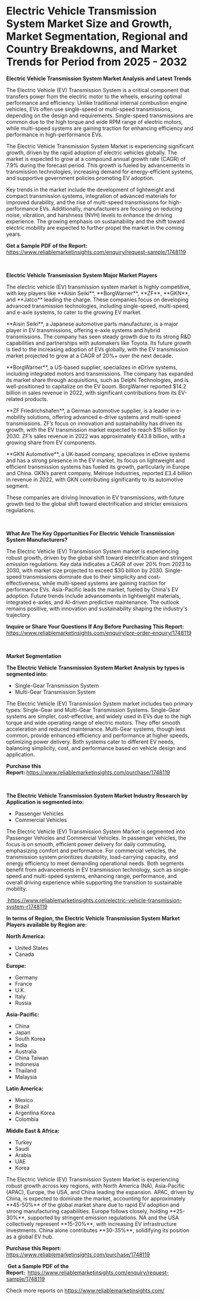 <p><h1>Electric Vehicle Transmission System Market Size and Growth, Market Segmentation, Regional and Country Breakdowns, and Market Trends for Period from 2025 -  2032</h1></p><p><strong>Electric Vehicle Transmission System Market Analysis and Latest Trends</strong></p>
<p><p>The Electric Vehicle (EV) Transmission System is a critical component that transfers power from the electric motor to the wheels, ensuring optimal performance and efficiency. Unlike traditional internal combustion engine vehicles, EVs often use single-speed or multi-speed transmissions, depending on the design and requirements. Single-speed transmissions are common due to the high torque and wide RPM range of electric motors, while multi-speed systems are gaining traction for enhancing efficiency and performance in high-performance EVs.</p><p>The Electric Vehicle Transmission System Market is experiencing significant growth, driven by the rapid adoption of electric vehicles globally. The market is expected to grow at a compound annual growth rate (CAGR) of 7.9% during the forecast period. This growth is fueled by advancements in transmission technologies, increasing demand for energy-efficient systems, and supportive government policies promoting EV adoption.</p><p>Key trends in the market include the development of lightweight and compact transmission systems, integration of advanced materials for improved durability, and the rise of multi-speed transmissions for high-performance EVs. Additionally, manufacturers are focusing on reducing noise, vibration, and harshness (NVH) levels to enhance the driving experience. The growing emphasis on sustainability and the shift toward electric mobility are expected to further propel the market in the coming years.</p></p>
<p><strong>Get a Sample PDF of the Report:&nbsp;</strong> <a href="https://www.reliablemarketinsights.com/enquiry/request-sample/1748119?utm_campaign=1994&utm_medium=2&utm_source=Github&utm_content=ia&utm_term=22012025&utm_id=electric-vehicle-transmission-system">https://www.reliablemarketinsights.com/enquiry/request-sample/1748119</a></p>
<p>&nbsp;</p>
<p><strong>Electric Vehicle Transmission System Major Market Players</strong></p>
<p><p>The electric vehicle (EV) transmission system market is highly competitive, with key players like **Aisin Seiki**, **BorgWarner**, **ZF**, **GKN**, and **Jatco** leading the charge. These companies focus on developing advanced transmission technologies, including single-speed, multi-speed, and e-axle systems, to cater to the growing EV market.</p><p>**Aisin Seiki**, a Japanese automotive parts manufacturer, is a major player in EV transmissions, offering e-axle systems and hybrid transmissions. The company has seen steady growth due to its strong R&D capabilities and partnerships with automakers like Toyota. Its future growth is tied to the increasing adoption of EVs globally, with the EV transmission market projected to grow at a CAGR of 20%+ over the next decade.</p><p>**BorgWarner**, a US-based supplier, specializes in eDrive systems, including integrated motors and transmissions. The company has expanded its market share through acquisitions, such as Delphi Technologies, and is well-positioned to capitalize on the EV boom. BorgWarner reported $14.2 billion in sales revenue in 2022, with significant contributions from its EV-related products.</p><p>**ZF Friedrichshafen**, a German automotive supplier, is a leader in e-mobility solutions, offering advanced e-drive systems and multi-speed transmissions. ZF’s focus on innovation and sustainability has driven its growth, with the EV transmission market expected to reach $15 billion by 2030. ZF’s sales revenue in 2022 was approximately €43.8 billion, with a growing share from EV components.</p><p>**GKN Automotive**, a UK-based company, specializes in eDrive systems and has a strong presence in the EV market. Its focus on lightweight and efficient transmission systems has fueled its growth, particularly in Europe and China. GKN’s parent company, Melrose Industries, reported £3.4 billion in revenue in 2022, with GKN contributing significantly to its automotive segment.</p><p>These companies are driving innovation in EV transmissions, with future growth tied to the global shift toward electrification and stricter emissions regulations.</p></p>
<p>&nbsp;</p>
<p><strong>What Are The Key Opportunities For Electric Vehicle Transmission System Manufacturers?</strong></p>
<p><p>The Electric Vehicle (EV) Transmission System market is experiencing robust growth, driven by the global shift toward electrification and stringent emission regulations. Key data indicates a CAGR of over 20% from 2023 to 2030, with market size projected to exceed $30 billion by 2030. Single-speed transmissions dominate due to their simplicity and cost-effectiveness, while multi-speed systems are gaining traction for performance EVs. Asia-Pacific leads the market, fueled by China's EV adoption. Future trends include advancements in lightweight materials, integrated e-axles, and AI-driven predictive maintenance. The outlook remains positive, with innovation and sustainability shaping the industry's trajectory.</p></p>
<p><strong>Inquire or Share Your Questions If Any Before Purchasing This Report:</strong> <a href="https://www.reliablemarketinsights.com/enquiry/pre-order-enquiry/1748119?utm_campaign=1994&utm_medium=2&utm_source=Github&utm_content=ia&utm_term=22012025&utm_id=electric-vehicle-transmission-system">https://www.reliablemarketinsights.com/enquiry/pre-order-enquiry/1748119</a></p>
<p>&nbsp;</p>
<p><strong>Market Segmentation</strong></p>
<p><strong>The Electric Vehicle Transmission System Market Analysis by types is segmented into:</strong></p>
<p><ul><li>Single-Gear Transmission System</li><li>Multi-Gear Transmission System</li></ul></p>
<p><p>The Electric Vehicle (EV) Transmission System market includes two primary types: Single-Gear and Multi-Gear Transmission Systems. Single-Gear systems are simpler, cost-effective, and widely used in EVs due to the high torque and wide operating range of electric motors. They offer smooth acceleration and reduced maintenance. Multi-Gear systems, though less common, provide enhanced efficiency and performance at higher speeds, optimizing power delivery. Both systems cater to different EV needs, balancing simplicity, cost, and performance based on vehicle design and application.</p></p>
<p><strong>Purchase this Report:&nbsp;</strong><a href="https://www.reliablemarketinsights.com/purchase/1748119?utm_campaign=1994&utm_medium=2&utm_source=Github&utm_content=ia&utm_term=22012025&utm_id=electric-vehicle-transmission-system">https://www.reliablemarketinsights.com/purchase/1748119</a></p>
<p>&nbsp;</p>
<p><strong>The Electric Vehicle Transmission System Market Industry Research by Application is segmented into:</strong></p>
<p><ul><li>Passenger Vehicles</li><li>Commercial Vehicles</li></ul></p>
<p><p>The Electric Vehicle (EV) Transmission System Market is segmented into Passenger Vehicles and Commercial Vehicles. In passenger vehicles, the focus is on smooth, efficient power delivery for daily commuting, emphasizing comfort and performance. For commercial vehicles, the transmission system prioritizes durability, load-carrying capacity, and energy efficiency to meet demanding operational needs. Both segments benefit from advancements in EV transmission technology, such as single-speed and multi-speed systems, enhancing range, performance, and overall driving experience while supporting the transition to sustainable mobility.</p></p>
<p><a href="https://www.reliablemarketinsights.com/electric-vehicle-transmission-system-r1748119?utm_campaign=1994&utm_medium=2&utm_source=Github&utm_content=ia&utm_term=22012025&utm_id=electric-vehicle-transmission-system">&nbsp;https://www.reliablemarketinsights.com/electric-vehicle-transmission-system-r1748119</a></p>
<p><strong>In terms of Region, the Electric Vehicle Transmission System Market Players available by Region are:</strong></p>
<p>
    <p> <strong> North America: </strong>
        <ul>
            <li>United States</li>
            <li>Canada</li>
        </ul>
        </p> 
    <p> <strong> Europe: </strong>
        <ul>
            <li>Germany</li>
            <li>France</li>
            <li>U.K.</li>
            <li>Italy</li>
            <li>Russia</li>
        </ul>
        </p> 
    <p> <strong> Asia-Pacific: </strong>
        <ul>
            <li>China</li>
            <li>Japan</li>
            <li>South Korea</li>
            <li>India</li>
            <li>Australia</li>
            <li>China Taiwan</li>
            <li>Indonesia</li>
            <li>Thailand</li>
            <li>Malaysia</li>
        </ul>
        </p> 
    <p> <strong> Latin America: </strong>
        <ul>
            <li>Mexico</li>
            <li>Brazil</li>
            <li>Argentina Korea</li>
            <li>Colombia</li>
        </ul>
        </p> 
    <p> <strong> Middle East & Africa: </strong>
        <ul>
            <li>Turkey</li>
            <li>Saudi</li>
            <li>Arabia</li>
            <li>UAE</li>
            <li>Korea</li>
        </ul>
    </p>
    </p>
<p><p>The Electric Vehicle (EV) Transmission System Market is experiencing robust growth across key regions, with North America (NA), Asia-Pacific (APAC), Europe, the USA, and China leading the expansion. APAC, driven by China, is expected to dominate the market, accounting for approximately **45-50%** of the global market share due to rapid EV adoption and strong manufacturing capabilities. Europe follows closely, holding **25-30%**, supported by stringent emission regulations. NA and the USA collectively represent **15-20%**, with increasing EV infrastructure investments. China alone contributes **30-35%**, solidifying its position as a global EV hub.</p></p>
<p><strong>Purchase this Report: </strong><a href="https://www.reliablemarketinsights.com/purchase/1748119?utm_campaign=1994&utm_medium=2&utm_source=Github&utm_content=ia&utm_term=22012025&utm_id=electric-vehicle-transmission-system">https://www.reliablemarketinsights.com/purchase/1748119</a></p>
<p>&nbsp;<strong>Get a Sample PDF of the Report:&nbsp;&nbsp;</strong><a href="https://www.reliablemarketinsights.com/enquiry/request-sample/1748119?utm_campaign=1994&utm_medium=2&utm_source=Github&utm_content=ia&utm_term=22012025&utm_id=electric-vehicle-transmission-system">https://www.reliablemarketinsights.com/enquiry/request-sample/1748119</a></p>
<p><strong></strong></p>
<p>Check more reports on <a href="https://www.reliablemarketinsights.com/?utm_campaign=1994&utm_medium=2&utm_source=Github&utm_content=ia&utm_term=22012025&utm_id=electric-vehicle-transmission-system">https://www.reliablemarketinsights.com/</a></p>